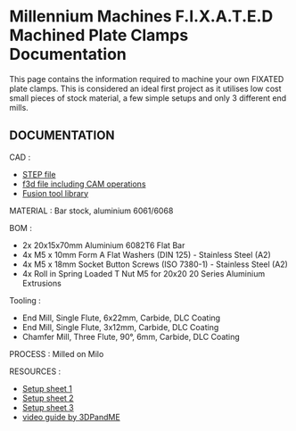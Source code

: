 # Millennium Machines F.I.X.A.T.E.D Machined Plate Clamps Documentation 

This page contains the information required to machine your own FIXATED plate clamps. This is considered an ideal first project as it utilises low cost small pieces of stock material, a few simple setups and only 3 different end mills.

##  DOCUMENTATION

CAD :
- [STEP file](/CAD/Fixture%20Plates/Machined%20plate%20clamps/Fixated%20clamp.step)
- [f3d file including CAM operations](/CAD/Fixture%20Plates/Machined%20plate%20clamps/Fixated%20clamp.f3d)
- [Fusion tool library](/CAD/Fixture%20Plates/Machined%20plate%20clamps/Fixated%20clamp%20LDO%20tool%20library.tools)

MATERIAL           : Bar stock, aluminium 6061/6068

BOM                :                

- 2x 20x15x70mm Aluminium 6082T6 Flat Bar
- 4x M5 x 10mm Form A Flat Washers (DIN 125) - Stainless Steel (A2)
- 4x M5 x 18mm Socket Button Screws (ISO 7380-1) - Stainless Steel (A2)
- 4x Roll in Spring Loaded T Nut M5 for 20x20 20 Series Aluminium Extrusions

Tooling :

- End Mill, Single Flute, 6x22mm, Carbide, DLC Coating
- End Mill, Single Flute, 3x12mm, Carbide, DLC Coating
- Chamfer Mill, Three Flute, 90°, 6mm, Carbide, DLC Coating

PROCESS            : Milled on Milo 

RESOURCES          : 

- [Setup sheet 1](/docs/Machined%20plate%20clamps/Fixated%20clamp%20setup%201.pdf)
- [Setup sheet 2](/docs/Machined%20plate%20clamps/Fixated%20clamp%20setup%202.pdf)
- [Setup sheet 3](/docs/Machined%20plate%20clamps/Fixated%20clamp%20setup%203.pdf)
- [video guide by 3DPandME](https://www.youtube.com/live/bzlwI8ah9Cs?si=_gUOolzj2h1DFucY)
